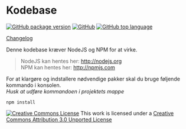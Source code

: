 # Kodebase

[![GitHub package version](https://img.shields.io/github/package-json/v/kimax89/kodebase.svg?style=for-the-badge)](./package.json)
[![GitHub](https://img.shields.io/github/license/kimax89/kodebase.svg?style=for-the-badge)](./LICENSE.txt)
[![GitHub top language](https://img.shields.io/github/languages/top/Kimax89/Kodebase.svg?style=for-the-badge)]()

[Changelog](./CHANGELOG.md)

Denne kodebase kræver NodeJS og NPM for at virke.

>NodeJS kan hentes her: http://nodejs.org  
>NPM kan hentes her: http://npmjs.com

For at klargøre og indstallere nødvendige pakker skal du bruge føljende kommando i konsolen.  
*Husk at udføre kommandoen i projektets mappe*
```console
npm install
```

[![Creative Commons License](https://i.creativecommons.org/l/by/3.0/88x31.png)](./LICENSE.txt)
This work is licensed under a [Creative Commons Attribution 3.0 Unported License](http://creativecommons.org/licenses/by/3.0/)